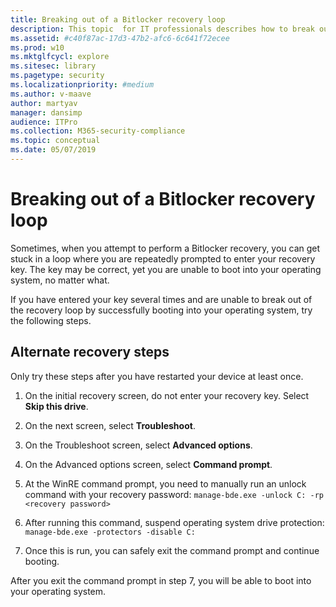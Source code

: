```yaml
---
title: Breaking out of a Bitlocker recovery loop
description: This topic  for IT professionals describes how to break out of a Bitlocker recovery loop.
ms.assetid: #c40f87ac-17d3-47b2-afc6-6c641f72ecee
ms.prod: w10
ms.mktglfcycl: explore
ms.sitesec: library
ms.pagetype: security
ms.localizationpriority: #medium
ms.author: v-maave
author: martyav
manager: dansimp
audience: ITPro
ms.collection: M365-security-compliance
ms.topic: conceptual
ms.date: 05/07/2019
---
```


# Breaking out of a Bitlocker recovery loop

Sometimes, when you attempt to perform a Bitlocker recovery, you can get stuck in a loop where you are repeatedly prompted to enter your recovery key. The key may be correct, yet you are unable to boot into your operating system, no matter what.

If you have entered your key several times and are unable to break out of the recovery loop by successfully booting into your operating system, try the following steps.

## Alternate recovery steps

Only try these steps after you have restarted your device at least once.

1. On the initial recovery screen, do not enter your recovery key. Select **Skip this drive**.

2. On the next screen, select **Troubleshoot**.

3. On the Troubleshoot screen, select **Advanced options**.

4. On the Advanced options screen, select **Command prompt**.

5. At the WinRE command prompt, you need to manually run an unlock command with your recovery password: `manage-bde.exe -unlock C: -rp <recovery password>`

6. After running this command, suspend operating system drive protection: `manage-bde.exe -protectors -disable C:`

7. Once this is run, you can safely exit the command prompt and continue booting.

After you exit the command prompt in step 7, you will be able to boot into your operating system.
